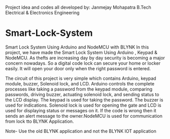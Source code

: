 Project idea and codes all developed by: 
         Janmejay Mohapatra 
B.Tech Electrical & Electronics Engineering

# Smart-Lock-System
Smart Lock System Using Arduino and NodeMCU with BLYNK
In this project, we have made the Smart Lock System Using Arduino , Keypad & NodeMCU. As thefts are increasing day by day security is becoming a major concern nowadays. So a digital code lock can secure your home or locker easily. It will open your door only when the right password is entered.

The circuit of this project is very simple which contains Arduino, keypad module, buzzer, Solenoid lock, and LCD. Arduino controls the complete processes like taking a password from the keypad module, comparing passwords, driving buzzer, actuating solenoid lock, and sending status to the LCD display. The keypad is used for taking the password. The buzzer is used for indications. Solenoid lock is used for opening the gate  and LCD is used for displaying status or messages on it. If the code is wrong then it sends an alert message to the owner.NodeMCU is used for communication from lock tto BLYNK Application.


Note- Use the old BLYNK application and not the BLYNK IOT application

